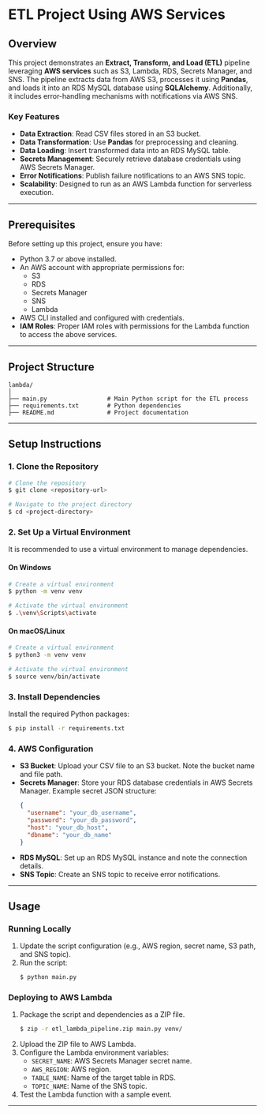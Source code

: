 
# ETL Project Using AWS Services

## Overview

This project demonstrates an **Extract, Transform, and Load (ETL)** pipeline leveraging **AWS services** such as S3, Lambda, RDS, Secrets Manager, and SNS. The pipeline extracts data from AWS S3, processes it using **Pandas**, and loads it into an RDS MySQL database using **SQLAlchemy**. Additionally, it includes error-handling mechanisms with notifications via AWS SNS.

### Key Features
- **Data Extraction**: Read CSV files stored in an S3 bucket.
- **Data Transformation**: Use **Pandas** for preprocessing and cleaning.
- **Data Loading**: Insert transformed data into an RDS MySQL table.
- **Secrets Management**: Securely retrieve database credentials using AWS Secrets Manager.
- **Error Notifications**: Publish failure notifications to an AWS SNS topic.
- **Scalability**: Designed to run as an AWS Lambda function for serverless execution.

---

## Prerequisites

Before setting up this project, ensure you have:
- Python 3.7 or above installed.
- An AWS account with appropriate permissions for:
  - S3
  - RDS
  - Secrets Manager
  - SNS
  - Lambda
- AWS CLI installed and configured with credentials.
- **IAM Roles**: Proper IAM roles with permissions for the Lambda function to access the above services.

---

## Project Structure

```
lambda/
│
├── main.py                 # Main Python script for the ETL process
├── requirements.txt        # Python dependencies
├── README.md               # Project documentation
```

---

## Setup Instructions

### 1. Clone the Repository
```bash
# Clone the repository
$ git clone <repository-url>

# Navigate to the project directory
$ cd <project-directory>
```

### 2. Set Up a Virtual Environment
It is recommended to use a virtual environment to manage dependencies.

#### On Windows
```bash
# Create a virtual environment
$ python -m venv venv

# Activate the virtual environment
$ .\venv\Scripts\activate
```

#### On macOS/Linux
```bash
# Create a virtual environment
$ python3 -m venv venv

# Activate the virtual environment
$ source venv/bin/activate
```

### 3. Install Dependencies
Install the required Python packages:
```bash
$ pip install -r requirements.txt
```

### 4. AWS Configuration
- **S3 Bucket**: Upload your CSV file to an S3 bucket. Note the bucket name and file path.
- **Secrets Manager**: Store your RDS database credentials in AWS Secrets Manager. Example secret JSON structure:
  ```json
  {
    "username": "your_db_username",
    "password": "your_db_password",
    "host": "your_db_host",
    "dbname": "your_db_name"
  }
  ```
- **RDS MySQL**: Set up an RDS MySQL instance and note the connection details.
- **SNS Topic**: Create an SNS topic to receive error notifications.

---

## Usage

### Running Locally
1. Update the script configuration (e.g., AWS region, secret name, S3 path, and SNS topic).
2. Run the script:
   ```bash
   $ python main.py
   ```

### Deploying to AWS Lambda
1. Package the script and dependencies as a ZIP file.
   ```bash
   $ zip -r etl_lambda_pipeline.zip main.py venv/
   ```
2. Upload the ZIP file to AWS Lambda.
3. Configure the Lambda environment variables:
   - `SECRET_NAME`: AWS Secrets Manager secret name.
   - `AWS_REGION`: AWS region.
   - `TABLE_NAME`: Name of the target table in RDS.
   - `TOPIC_NAME`: Name of the SNS topic.
4. Test the Lambda function with a sample event.

---
